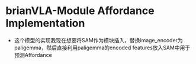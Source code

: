 # brianVLA-Module Affordance Implementation

- 这个模型的实现我现在想要将SAM作为模块插入，替换image_encoder为paligemma，然后直接利用paligemma的encoded features放入SAM中用于预测Affordance
